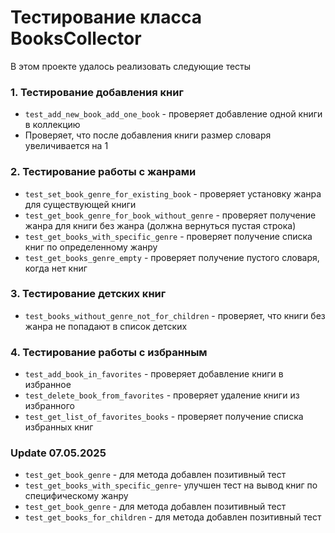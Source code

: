 # Тестирование класса BooksCollector

В этом проекте удалось реализовать следующие тесты

### 1. Тестирование добавления книг
- `test_add_new_book_add_one_book` - проверяет добавление одной книги в коллекцию
- Проверяет, что после добавления книги размер словаря увеличивается на 1

### 2. Тестирование работы с жанрами
- `test_set_book_genre_for_existing_book` - проверяет установку жанра для существующей книги
- `test_get_book_genre_for_book_without_genre` - проверяет получение жанра для книги без жанра (должна вернуться пустая строка)
- `test_get_books_with_specific_genre` - проверяет получение списка книг по определенному жанру
- `test_get_books_genre_empty` - проверяет получение пустого словаря, когда нет книг

### 3. Тестирование детских книг
- `test_books_without_genre_not_for_children` - проверяет, что книги без жанра не попадают в список детских

### 4. Тестирование работы с избранным
- `test_add_book_in_favorites` - проверяет добавление книги в избранное
- `test_delete_book_from_favorites` - проверяет удаление книги из избранного
- `test_get_list_of_favorites_books` - проверяет получение списка избранных книг

### Update 07.05.2025
- `test_get_book_genre` - для метода добавлен позитивный тест
- `test_get_books_with_specific_genre`- улучшен тест на вывод книг по специфическому жанру
- `test_get_book_genre` - для метода добавлен позитивный тест
- `test_get_books_for_children` - для метода добавлен позитивный тест
